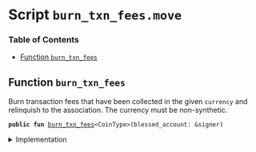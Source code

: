
<a name="SCRIPT"></a>

# Script `burn_txn_fees.move`

### Table of Contents

-  [Function `burn_txn_fees`](#SCRIPT_burn_txn_fees)



<a name="SCRIPT_burn_txn_fees"></a>

## Function `burn_txn_fees`

Burn transaction fees that have been collected in the given
<code>currency</code>
and relinquish to the association. The currency must be non-synthetic.


<pre><code><b>public</b> <b>fun</b> <a href="#SCRIPT_burn_txn_fees">burn_txn_fees</a>&lt;CoinType&gt;(blessed_account: &signer)
</code></pre>



<details>
<summary>Implementation</summary>


<pre><code><b>fun</b> <a href="#SCRIPT_burn_txn_fees">burn_txn_fees</a>&lt;CoinType&gt;(blessed_account: &signer) {
    <a href="../../modules/doc/TransactionFee.md#0x1_TransactionFee_preburn_fees">TransactionFee::preburn_fees</a>&lt;CoinType&gt;(blessed_account);
    <b>let</b> tc_capability = <a href="../../modules/doc/Roles.md#0x1_Roles_extract_privilege_to_capability">Roles::extract_privilege_to_capability</a>&lt;TreasuryComplianceRole&gt;(blessed_account);
    <b>if</b> (<a href="../../modules/doc/LBR.md#0x1_LBR_is_lbr">LBR::is_lbr</a>&lt;CoinType&gt;()) {
        <b>let</b> coin1_burn_cap = <a href="../../modules/doc/Libra.md#0x1_Libra_remove_burn_capability">Libra::remove_burn_capability</a>&lt;<a href="../../modules/doc/Coin1.md#0x1_Coin1">Coin1</a>&gt;(blessed_account);
        <b>let</b> coin2_burn_cap = <a href="../../modules/doc/Libra.md#0x1_Libra_remove_burn_capability">Libra::remove_burn_capability</a>&lt;<a href="../../modules/doc/Coin2.md#0x1_Coin2">Coin2</a>&gt;(blessed_account);
        <a href="../../modules/doc/TransactionFee.md#0x1_TransactionFee_burn_fees">TransactionFee::burn_fees</a>(&coin1_burn_cap);
        <a href="../../modules/doc/TransactionFee.md#0x1_TransactionFee_burn_fees">TransactionFee::burn_fees</a>(&coin2_burn_cap);
        <a href="../../modules/doc/Libra.md#0x1_Libra_publish_burn_capability">Libra::publish_burn_capability</a>(blessed_account, coin1_burn_cap, &tc_capability);
        <a href="../../modules/doc/Libra.md#0x1_Libra_publish_burn_capability">Libra::publish_burn_capability</a>(blessed_account, coin2_burn_cap, &tc_capability);
    } <b>else</b> {
        <b>let</b> burn_cap = <a href="../../modules/doc/Libra.md#0x1_Libra_remove_burn_capability">Libra::remove_burn_capability</a>&lt;CoinType&gt;(blessed_account);
        <a href="../../modules/doc/TransactionFee.md#0x1_TransactionFee_burn_fees">TransactionFee::burn_fees</a>(&burn_cap);
        <a href="../../modules/doc/Libra.md#0x1_Libra_publish_burn_capability">Libra::publish_burn_capability</a>(blessed_account, burn_cap, &tc_capability);
    };
    <a href="../../modules/doc/Roles.md#0x1_Roles_restore_capability_to_privilege">Roles::restore_capability_to_privilege</a>(blessed_account, tc_capability);
}
</code></pre>



</details>
